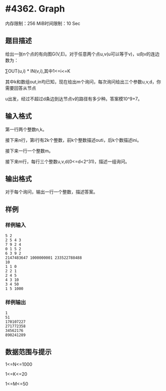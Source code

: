 # #4362. Graph

内存限制：256 MiB时间限制：10 Sec

## 题目描述

给出一张n个点的有向图G(V,E)。对于任意两个点u,v(u可以等于v)，u向v的连边数为：

&sum;OUT(u,i) * IN(v,i),其中1<=i<=K

其中k和数组out,in均已知，现在给出m个询问，每次询问给出三个参数u,v,d，你需要回答从节点

u出发，经过不超过d条边到达节点v的路径有多少种。答案模10^9+7。

## 输入格式

第一行两个整数n,k。

接下来n行，第i行有2k个整数，前k个整数描述outi，后k个数描述ini。

接下来一行一个整数m。

接下来m行，每行三个整数u,v,d(0<=d<2^31)，描述一组询问。

## 输出格式

对于每个询问，输出一行一个整数，描述答案。

## 样例

### 样例输入

    
    5 2
    2 5 4 3
    7 9 2 4
    0 1 5 2
    6 3 9 2
    2147483647 1000000001 233522788488
    10
    1 1 0
    2 2 1
    2 4 5
    4 3 10
    3 4 50
    1 5 1000
    

### 样例输出

    
    1
    51
    170107227
    271772358
    34562176
    890241289
    

## 数据范围与提示

1<=N<=1000

1<=K<=20

1<=M<=50
